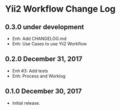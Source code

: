 Yii2 Workflow Change Log
==========================

0.3.0 under development
------------------------

- Enh: Add CHANGELOG.md
- Enh: Use Cases to use Yii2 Workflow

0.2.0 December 31, 2017
------------------------

- Enh #3: Add tests
- Enh: Process and Worklog

0.1.0 December 30, 2017
-----------------------------

- Initial release.
